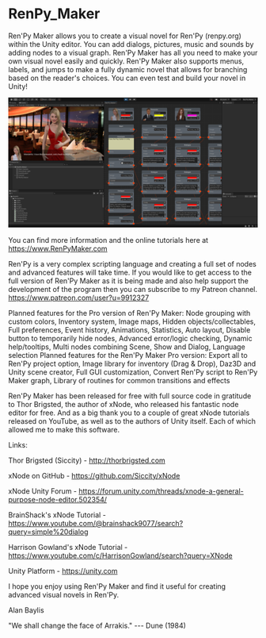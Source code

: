 # RenPy_Maker
Ren'Py Maker allows you to create a visual novel for Ren'Py (renpy.org) within the Unity editor. You can add dialogs, pictures, music and sounds by adding nodes to a visual graph. Ren'Py Maker has all you need to make your own visual novel easily and quickly. Ren'Py Maker also supports menus, labels, and jumps to make a fully dynamic novel that allows for branching based on the reader's choices. You can even test and build your novel in Unity!


![Screenshot](/Assets/RenPy%20Maker/Artwork/screenshot.png?raw=true "Ren'Py Maker Screenshot")


You can find more information and the online tutorials here at https://www.RenPyMaker.com



Ren'Py is a very complex scripting language and creating a full set of nodes and advanced features will take time. If you would like to get access to the full version of Ren'Py Maker as it is being made and also help support the development of the program then you can subscribe to my Patreon channel.
https://www.patreon.com/user?u=9912327


Planned features for the Pro version of Ren'Py Maker:
Node grouping with custom colors,
Inventory system,
Image maps,
Hidden objects/collectables,
Full preferences,
Event history,
Animations,
Statistics,
Auto layout,
Disable button to temporarily hide nodes,
Advanced error/logic checking,
Dynamic help/tooltips,
Multi nodes combining Scene, Show and Dialog,
Language selection
Planned features for the Ren'Py Maker Pro version:
Export all to Ren'Py project option,
Image library for inventory (Drag & Drop),
Daz3D and Unity scene creator,
Full GUI customization,
Convert Ren'Py script to Ren'Py Maker graph,
Library of routines for common transitions and effects



Ren'Py Maker has been released for free with full source code in gratitude to Thor Brigsted, the author of xNode, who released his fantastic node editor for free. And as a big thank you to a couple of great xNode tutorials released on YouTube, as well as to the authors of Unity itself. Each of which allowed me to make this software.


Links:

Thor Brigsted (Siccity) - http://thorbrigsted.com

xNode on GitHub - https://github.com/Siccity/xNode

xNode Unity Forum - https://forum.unity.com/threads/xnode-a-general-purpose-node-editor.502354/

BrainShack's xNode Tutorial - https://www.youtube.com/@brainshack9077/search?query=simple%20dialog

Harrison Gowland's xNode Tutorial - https://www.youtube.com/c/HarrisonGowland/search?query=XNode

Unity Platform - https://unity.com



I hope you enjoy using Ren'Py Maker and find it useful for creating advanced visual novels in Ren'Py.

Alan Baylis
 
 
"We shall change the face of Arrakis."
--- Dune (1984)
